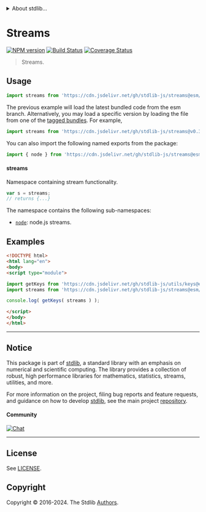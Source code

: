 <!--

@license Apache-2.0

Copyright (c) 2018 The Stdlib Authors.

Licensed under the Apache License, Version 2.0 (the "License");
you may not use this file except in compliance with the License.
You may obtain a copy of the License at

   http://www.apache.org/licenses/LICENSE-2.0

Unless required by applicable law or agreed to in writing, software
distributed under the License is distributed on an "AS IS" BASIS,
WITHOUT WARRANTIES OR CONDITIONS OF ANY KIND, either express or implied.
See the License for the specific language governing permissions and
limitations under the License.

-->


<details>
  <summary>
    About stdlib...
  </summary>
  <p>We believe in a future in which the web is a preferred environment for numerical computation. To help realize this future, we've built stdlib. stdlib is a standard library, with an emphasis on numerical and scientific computation, written in JavaScript (and C) for execution in browsers and in Node.js.</p>
  <p>The library is fully decomposable, being architected in such a way that you can swap out and mix and match APIs and functionality to cater to your exact preferences and use cases.</p>
  <p>When you use stdlib, you can be absolutely certain that you are using the most thorough, rigorous, well-written, studied, documented, tested, measured, and high-quality code out there.</p>
  <p>To join us in bringing numerical computing to the web, get started by checking us out on <a href="https://github.com/stdlib-js/stdlib">GitHub</a>, and please consider <a href="https://opencollective.com/stdlib">financially supporting stdlib</a>. We greatly appreciate your continued support!</p>
</details>

# Streams

[![NPM version][npm-image]][npm-url] [![Build Status][test-image]][test-url] [![Coverage Status][coverage-image]][coverage-url] <!-- [![dependencies][dependencies-image]][dependencies-url] -->

> Streams.



<section class="usage">

## Usage

```javascript
import streams from 'https://cdn.jsdelivr.net/gh/stdlib-js/streams@esm/index.mjs';
```
The previous example will load the latest bundled code from the esm branch. Alternatively, you may load a specific version by loading the file from one of the [tagged bundles](https://github.com/stdlib-js/streams/tags). For example,

```javascript
import streams from 'https://cdn.jsdelivr.net/gh/stdlib-js/streams@v0.3.2-esm/index.mjs';
```

You can also import the following named exports from the package:

```javascript
import { node } from 'https://cdn.jsdelivr.net/gh/stdlib-js/streams@esm/index.mjs';
```

#### streams

Namespace containing stream functionality.

```javascript
var s = streams;
// returns {...}
```

The namespace contains the following sub-namespaces:

<!-- <toc pattern="*"> -->

<div class="namespace-toc">

-   <span class="signature">[`node`][@stdlib/streams/node]</span><span class="delimiter">: </span><span class="description">node.js streams.</span>

</div>

<!-- </toc> -->

</section>

<!-- /.usage -->

<section class="examples">

## Examples

<!-- TODO: better examples -->

<!-- eslint no-undef: "error" -->

```html
<!DOCTYPE html>
<html lang="en">
<body>
<script type="module">

import getKeys from 'https://cdn.jsdelivr.net/gh/stdlib-js/utils/keys@esm/index.mjs';
import streams from 'https://cdn.jsdelivr.net/gh/stdlib-js/streams@esm/index.mjs';

console.log( getKeys( streams ) );

</script>
</body>
</html>
```

</section>

<!-- /.examples -->

<!-- Section for related `stdlib` packages. Do not manually edit this section, as it is automatically populated. -->

<section class="related">

</section>

<!-- /.related -->

<!-- Section for all links. Make sure to keep an empty line after the `section` element and another before the `/section` close. -->


<section class="main-repo" >

* * *

## Notice

This package is part of [stdlib][stdlib], a standard library with an emphasis on numerical and scientific computing. The library provides a collection of robust, high performance libraries for mathematics, statistics, streams, utilities, and more.

For more information on the project, filing bug reports and feature requests, and guidance on how to develop [stdlib][stdlib], see the main project [repository][stdlib].

#### Community

[![Chat][chat-image]][chat-url]

---

## License

See [LICENSE][stdlib-license].


## Copyright

Copyright &copy; 2016-2024. The Stdlib [Authors][stdlib-authors].

</section>

<!-- /.stdlib -->

<!-- Section for all links. Make sure to keep an empty line after the `section` element and another before the `/section` close. -->

<section class="links">

[npm-image]: http://img.shields.io/npm/v/@stdlib/streams.svg
[npm-url]: https://npmjs.org/package/@stdlib/streams

[test-image]: https://github.com/stdlib-js/streams/actions/workflows/test.yml/badge.svg?branch=v0.3.2
[test-url]: https://github.com/stdlib-js/streams/actions/workflows/test.yml?query=branch:v0.3.2

[coverage-image]: https://img.shields.io/codecov/c/github/stdlib-js/streams/main.svg
[coverage-url]: https://codecov.io/github/stdlib-js/streams?branch=main

<!--

[dependencies-image]: https://img.shields.io/david/stdlib-js/streams.svg
[dependencies-url]: https://david-dm.org/stdlib-js/streams/main

-->

[chat-image]: https://img.shields.io/gitter/room/stdlib-js/stdlib.svg
[chat-url]: https://app.gitter.im/#/room/#stdlib-js_stdlib:gitter.im

[stdlib]: https://github.com/stdlib-js/stdlib

[stdlib-authors]: https://github.com/stdlib-js/stdlib/graphs/contributors

[umd]: https://github.com/umdjs/umd
[es-module]: https://developer.mozilla.org/en-US/docs/Web/JavaScript/Guide/Modules

[deno-url]: https://github.com/stdlib-js/streams/tree/deno
[deno-readme]: https://github.com/stdlib-js/streams/blob/deno/README.md
[umd-url]: https://github.com/stdlib-js/streams/tree/umd
[umd-readme]: https://github.com/stdlib-js/streams/blob/umd/README.md
[esm-url]: https://github.com/stdlib-js/streams/tree/esm
[esm-readme]: https://github.com/stdlib-js/streams/blob/esm/README.md
[branches-url]: https://github.com/stdlib-js/streams/blob/main/branches.md

[stdlib-license]: https://raw.githubusercontent.com/stdlib-js/streams/main/LICENSE

<!-- <toc-links> -->

[@stdlib/streams/node]: https://github.com/stdlib-js/streams/tree/main/node

<!-- </toc-links> -->

</section>

<!-- /.links -->
